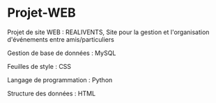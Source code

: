 # Projet-WEB

Projet de site WEB : REALIVENTS,
Site pour la gestion et l'organisation d'événements entre amis/particuliers

Gestion de base de données : MySQL

Feuilles de style : CSS

Langage de programmation : Python

Structure des données : HTML
